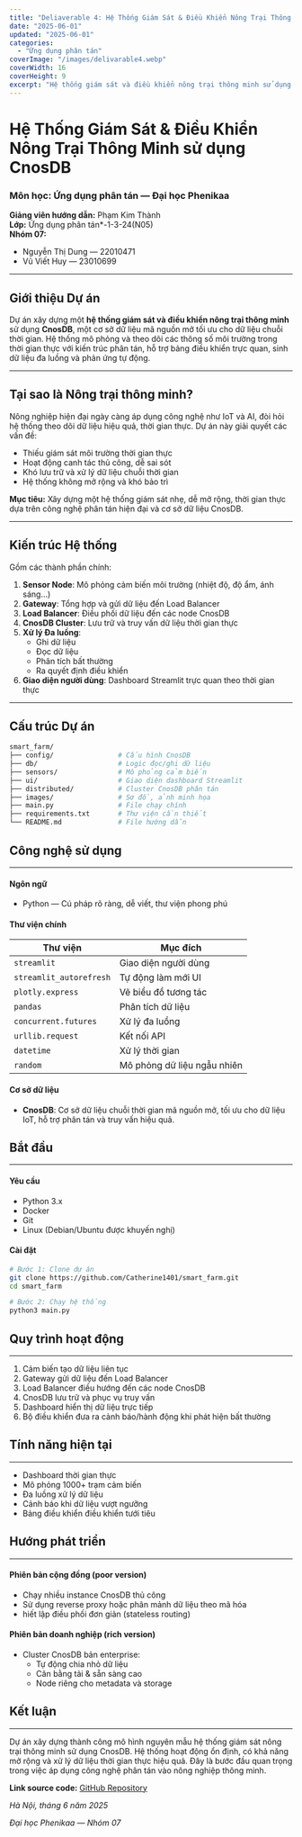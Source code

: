 ```yaml
---
title: "Deliaverable 4: Hệ Thống Giám Sát & Điều Khiển Nông Trại Thông Minh sử dụng CnosDB"
date: "2025-06-01"
updated: "2025-06-01"
categories:
  - "Ứng dụng phân tán"
coverImage: "/images/delivarable4.webp"
coverWidth: 16
coverHeight: 9
excerpt: "Hệ thống giám sát và điều khiển nông trại thông minh sử dụng CnosDB, mô phỏng cảm biến môi trường, xử lý dữ liệu thời gian thực và giao diện trực quan."
---
```


# Hệ Thống Giám Sát & Điều Khiển Nông Trại Thông Minh sử dụng CnosDB

### Môn học: Ứng dụng phân tán — Đại học Phenikaa  
**Giảng viên hướng dẫn:** Phạm Kim Thành  
**Lớp:** Ứng dụng phân tán*-1-3-24(N05)  
**Nhóm 07:**  
- Nguyễn Thị Dung — 22010471  
- Vũ Viết Huy — 23010699

---

## Giới thiệu Dự án

Dự án xây dựng một **hệ thống giám sát và điều khiển nông trại thông minh** sử dụng **CnosDB**, một cơ sở dữ liệu mã nguồn mở tối ưu cho dữ liệu chuỗi thời gian. Hệ thống mô phỏng và theo dõi các thông số môi trường trong thời gian thực với kiến trúc phân tán, hỗ trợ bảng điều khiển trực quan, sinh dữ liệu đa luồng và phản ứng tự động.

---

## Tại sao là Nông trại thông minh?

Nông nghiệp hiện đại ngày càng áp dụng công nghệ như IoT và AI, đòi hỏi hệ thống theo dõi dữ liệu hiệu quả, thời gian thực. Dự án này giải quyết các vấn đề:

- Thiếu giám sát môi trường thời gian thực
- Hoạt động canh tác thủ công, dễ sai sót
- Khó lưu trữ và xử lý dữ liệu chuỗi thời gian
- Hệ thống không mở rộng và khó bảo trì

**Mục tiêu:** Xây dựng một hệ thống giám sát nhẹ, dễ mở rộng, thời gian thực dựa trên công nghệ phân tán hiện đại và cơ sở dữ liệu CnosDB.

---

## Kiến trúc Hệ thống

Gồm các thành phần chính:

1. **Sensor Node**: Mô phỏng cảm biến môi trường (nhiệt độ, độ ẩm, ánh sáng…)
2. **Gateway**: Tổng hợp và gửi dữ liệu đến Load Balancer
3. **Load Balancer**: Điều phối dữ liệu đến các node CnosDB
4. **CnosDB Cluster**: Lưu trữ và truy vấn dữ liệu thời gian thực
5. **Xử lý Đa luồng**:
    - Ghi dữ liệu
    - Đọc dữ liệu
    - Phân tích bất thường
    - Ra quyết định điều khiển
6. **Giao diện người dùng**: Dashboard Streamlit trực quan theo thời gian thực

---

## Cấu trúc Dự án

```bash
smart_farm/
├── config/                # Cấu hình CnosDB
├── db/                    # Logic đọc/ghi dữ liệu
├── sensors/               # Mô phỏng cảm biến
├── ui/                    # Giao diện dashboard Streamlit
├── distributed/           # Cluster CnosDB phân tán
├── images/                # Sơ đồ, ảnh minh họa
├── main.py                # File chạy chính
├── requirements.txt       # Thư viện cần thiết
└── README.md              # File hướng dẫn
```
## Công nghệ sử dụng
---
#### Ngôn ngữ

- Python — Cú pháp rõ ràng, dễ viết, thư viện phong phú

#### Thư viện chính

| Thư viện                | Mục đích                    |
| ----------------------- | --------------------------- |
| `streamlit`             | Giao diện người dùng        |
| `streamlit_autorefresh` | Tự động làm mới UI          |
| `plotly.express`        | Vẽ biểu đồ tương tác        |
| `pandas`                | Phân tích dữ liệu           |
| `concurrent.futures`    | Xử lý đa luồng              |
| `urllib.request`        | Kết nối API                 |
| `datetime`              | Xử lý thời gian             |
| `random`                | Mô phỏng dữ liệu ngẫu nhiên |

#### Cơ sở dữ liệu

- **CnosDB**: Cơ sở dữ liệu chuỗi thời gian mã nguồn mở, tối ưu cho dữ liệu IoT, hỗ trợ phân tán và truy vấn hiệu quả.

## Bắt đầu
---
#### Yêu cầu

- Python 3.x
- Docker
- Git
- Linux (Debian/Ubuntu được khuyến nghị)

#### Cài đặt
```bash
# Bước 1: Clone dự án
git clone https://github.com/Catherine1401/smart_farm.git
cd smart_farm

# Bước 2: Chạy hệ thống
python3 main.py
```
## Quy trình hoạt động
---
1. Cảm biến tạo dữ liệu liên tục
2. Gateway gửi dữ liệu đến Load Balancer
3. Load Balancer điều hướng đến các node CnosDB
4. CnosDB lưu trữ và phục vụ truy vấn
5. Dashboard hiển thị dữ liệu trực tiếp
6. Bộ điều khiển đưa ra cảnh báo/hành động khi phát hiện bất thường

## Tính năng hiện tại
---
- Dashboard thời gian thực
- Mô phỏng 1000+ trạm cảm biến
- Đa luồng xử lý dữ liệu
- Cảnh báo khi dữ liệu vượt ngưỡng
- Bảng điều khiển điều khiển tưới tiêu

## Hướng phát triển
---
#### Phiên bản cộng đồng (poor version)

- Chạy nhiều instance CnosDB thủ công
- Sử dụng reverse proxy hoặc phân mảnh dữ liệu theo mã hóa
- hiết lập điều phối đơn giản (stateless routing)

#### Phiên bản doanh nghiệp (rich version)

- Cluster CnosDB bản enterprise:
    - Tự động chia nhỏ dữ liệu
    - Cân bằng tải & sẵn sàng cao
    - Node riêng cho metadata và storage

## Kết luận
---
Dự án xây dựng thành công mô hình nguyên mẫu hệ thống giám sát nông trại thông minh sử dụng CnosDB. Hệ thống hoạt động ổn định, có khả năng mở rộng và xử lý dữ liệu thời gian thực hiệu quả. Đây là bước đầu quan trọng trong việc áp dụng công nghệ phân tán vào nông nghiệp thông minh.

**Link source code:** [GitHub Repository](https://github.com/Catherine1401/smart_farm.git)

*Hà Nội, tháng 6 năm 2025*

*Đại học Phenikaa — Nhóm 07*